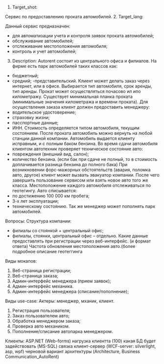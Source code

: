 1.  Target_shot:

Сервис по предоставлению проката автомобилей.
2.	Target_lang:

Данный сервис предназначен:
- для автоматизации учета и контроля заявок проката автомобилей;
- обслуживание автомобилей;
- отслеживание местоположения автомобиля;
- контроль и учет автомобилей;

3.	Description:
Autorent состоит из центрального офиса и филиалов. На фирме есть парк автомобилей таких классов как:

- бюджетный;
- средний;
-представительский.
Клиент может делать заказ через интернет, или в офисе. Выбирается тип автомобиля, срок аренды, тип аренды. Прокат может осуществляться почасово ил ипо километражу. Существует минимальная планка проката (минимальные значения километража и времени проката).
Для осуществления заказа клиент должен предоставить менеджеру:
- водительское удостоверение;
- страховку жизни;
- пасспортные данные;
- ИНН.
Стоимость определяется типом автомобиля, текущим состоянием. 
После проката автомобиль можно вернуть на любой станции данной компании.
Автомобиль выдается клиенту исправным, и с полным баком бензина. Во время сдачи автомобиля клиентом автотехник проверяет техническое состояние авто:
- повреждения (внешний вид, салон);
- количество бензина.
(если бак при сдаче не полный, то в стоимость доплачивается разница бензина до полного бака)
При возникновении форс-мажорных обстоятельств (авария, поломка авто, другое) клиент может вызвать эвакуатор компании. После чего завершить пользование сервисом или взять новое авто того же класса.
Местоположение каждого автомобиля отслеживаться по геотегингу.
Авто списывается:
- по достижению 100 000 км пробега;
- 3-х лет эксплуатации;
- техническому состоянию. 
Так же менеджер может пополнять парк автомобилей.


Вопросы:
Структура компании:
- филиалы со стоянкой + центральный офис;
- филиалы, стоянки, центральный офис – отдельно. 
Какие данные предоставлять при регистрации через веб-интерфейс. (и формат ответа)
Частота обновления местоположения авто.(более подробное описание геотеггинга

Виды мокапов:
1.	Веб-страница регистрации;
2.	Веб-страница заказа;
3.	Админ-интерфейс менеджера (прием заявок);
4.	Админ-интерфейс механика. 
5.	Админ-интерфейс менеджера (списание/пополнение);

Виды use-case:
Актеры: менеджер, мханик, клиент.
1.	Регистрация пользователя;
2.	Заказ пользователем авто;
3.	Обработка менеджером заказа;
4.	Проверка авто механиком. 
5.	Пополнение/списание автопарка менеджером.



Клиенты: ASP.NET (Web-forms)
нагрузка клиентта (100)
какая БД будет задействовать (MS-SQL)
связка клиент-сервер (WCF-server: silverlight, asp, wpf)
черновой вариант архитектуры (Architecture, Business Communication_AutoRent)

